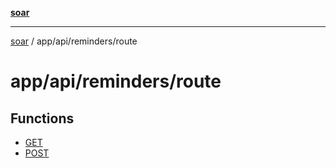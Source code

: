 [**soar**](../../../../README.md)

***

[soar](../../../../modules.md) / app/api/reminders/route

# app/api/reminders/route

## Functions

- [GET](functions/GET.md)
- [POST](functions/POST.md)
